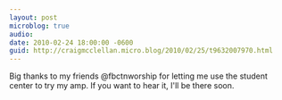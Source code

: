 ```yaml
---
layout: post
microblog: true
audio: 
date: 2010-02-24 18:00:00 -0600
guid: http://craigmcclellan.micro.blog/2010/02/25/t9632007970.html
---
```

Big thanks to my friends @fbctnworship for letting me use the student center to try my amp.  If you want to hear it, I'll be there soon.
